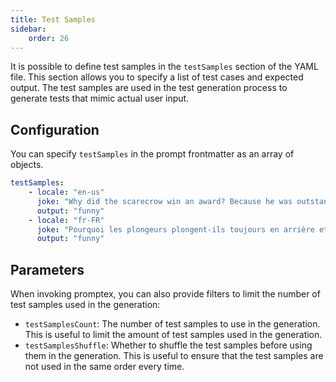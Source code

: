 ```yaml
---
title: Test Samples
sidebar:
    order: 26
---
```


It is possible to define test samples in the `testSamples` section of the YAML file. This section allows you to specify a list of test cases and expected output. 
The test samples are used in the test generation process to generate tests that mimic actual user input.

## Configuration

You can specify `testSamples` in the prompt frontmatter as an array of objects.

```yaml wrap
testSamples:
    - locale: "en-us"
      joke: "Why did the scarecrow win an award? Because he was outstanding in his field."
      output: "funny"
    - locale: "fr-FR"
      joke: "Pourquoi les plongeurs plongent-ils toujours en arrière et jamais en avant? Parce que sinon ils tombent dans le bateau."
      output: "funny"
```

## Parameters

When invoking promptex, you can also provide filters to limit the number of test samples used
in the generation:

- `testSamplesCount`: The number of test samples to use in the generation. This is useful to limit the amount of test samples used in the generation.
- `testSamplesShuffle`: Whether to shuffle the test samples before using them in the generation. This is useful to ensure that the test samples are not used in the same order every time.
